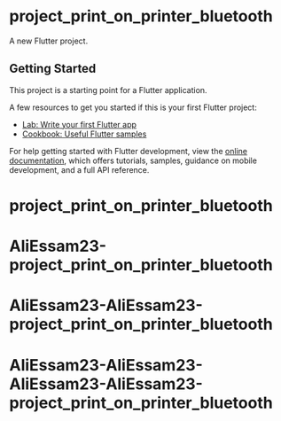 # project_print_on_printer_bluetooth

A new Flutter project.

## Getting Started

This project is a starting point for a Flutter application.

A few resources to get you started if this is your first Flutter project:

- [Lab: Write your first Flutter app](https://docs.flutter.dev/get-started/codelab)
- [Cookbook: Useful Flutter samples](https://docs.flutter.dev/cookbook)

For help getting started with Flutter development, view the
[online documentation](https://docs.flutter.dev/), which offers tutorials,
samples, guidance on mobile development, and a full API reference.
# project_print_on_printer_bluetooth
# AliEssam23-project_print_on_printer_bluetooth
# AliEssam23-AliEssam23-project_print_on_printer_bluetooth
# AliEssam23-AliEssam23-AliEssam23-AliEssam23-project_print_on_printer_bluetooth
